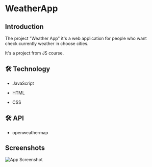 # WeatherApp

## Introduction

The project "Weather App" it's a web application for people who want check currently weather in choose cities.

It's a project from JS course.

## 🛠 Technology

- JavaScript

- HTML

- CSS

## 🛠 API

- openweathermap

## Screenshots

![App Screenshot](https://drive.google.com/file/d/1Cts2CxyghspiO2-73hKnNUdW4rnt1TmQ/view)
